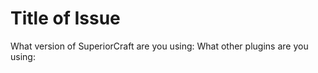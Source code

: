 # Title of Issue

What version of SuperiorCraft are you using: 
What other plugins are you using: 

